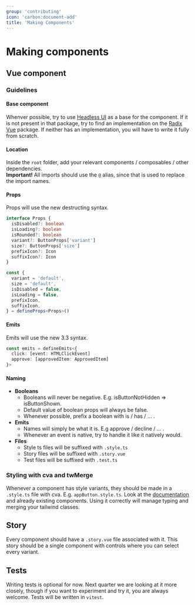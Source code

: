 ```yaml
---
group: 'contributing'
icon: 'carbon:document-add'
title: 'Making Components'
---
```


# Making components

## Vue component

### Guidelines

#### Base component

Whenver possible, try to use [Headless UI](https://headlessui.com/) as a base for the component.
If it is not present in that package, try to find an implementation on the [Radix Vue](https://www.radix-vue.com/) package. If neither has an implementation, you will have to write it fully from scratch.
#### Location
Inside the ```root``` folder, add your relevant components / composables / other dependencies.\
<b>Important!</b> All imports should use the ```@``` alias, since that is used to replace the import names.

#### Props 

Props will use the new destructing syntax.

```ts
interface Props {
  isDisabled?: boolean
  isLoading?: boolean
  isRounded?: boolean
  variant?: ButtonProps['variant']
  size?: ButtonProps['size']
  prefixIcon?: Icon
  suffixIcon?: Icon
}

const {
  variant = 'default',
  size = 'default',
  isDisabled = false,
  isLoading = false,
  prefixIcon,
  suffixIcon,
} = defineProps<Props>()
```

#### Emits

Emits will use the new 3.3 syntax.

```ts
const emits = defineEmits<{
  click: [event: HTMLClickEvent]
  approve: [approvedItem: ApprovedItem]
}>
```

#### Naming
- <b>Booleans</b>
  - Booleans will never be negative. E.g. isButtonNotHidden => isButtonShown.
  - Default value of boolean props will always be false.
  - Whenever possible, prefix a boolean with is / has / ... .
- <b>Emits</b>
  - Names will simply be what it is. E.g approve / decline / ... .
  - Whenever an event is native, try to handle it like it natively would.
- <b>Files</b>
  - Style ts files will be suffixed with ```.style.ts```
  - Story files will be suffixed with ```.story.vue```
  - Test files will be suffixed with ```.test.ts```



### Styling with cva and twMerge

Whenever a component has style variants, they should be made in a ```.style.ts``` file with cva. E.g. ```appButton.style.ts```.
Look at the [documentation](https://beta.cva.style/docs/getting-started/whats-new) and already existing components. Using it correctly will manage typing and merging your tailwind classes.



## Story

Every component should have a ```.story.vue``` file associated with it. This story should be a single component with controls where you can select every variant.


## Tests

Writing tests is optional for now. Next quarter we are looking at it more closely, though if you want to experiment and try it, you are always welcome. Tests will be written in ```vitest```.

